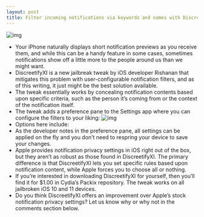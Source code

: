 ```yaml
---
layout: post
title: Filter incoming notifications via keywords and names with DiscreetifyXI
---
```

![img](http://media.idownloadblog.com/wp-content/uploads/2018/07/PNG-image-F6462472D643-1.png)
* Your iPhone naturally displays short notification previews as you receive them, and while this can be a handy feature in some cases, sometimes notifications show off a little more to the people around us than we might want.
* DiscreetifyXI is a new jailbreak tweak by iOS developer Rishanan that mitigates this problem with user-configurable notification filters, and as of this writing, it just might be the best solution available.
* The tweak essentially works by concealing notification contents based upon specific criteria, such as the person it’s coming from or the context of the notification itself.
* The tweak adds a preference pane to the Settings app where you can configure the filters to your liking:
![img](http://media.idownloadblog.com/wp-content/uploads/2018/07/DiscreetifyXI-Prefs.jpg)
* Options here include:
* As the developer notes in the preference pane, all settings can be applied on the fly and you don’t need to respring your device to save your changes.
* Apple provides notification privacy settings in iOS right out of the box, but they aren’t as robust as those found in DiscreetifyXI. The primary difference is that DiscreetifyXI lets you set specific rules based upon notification content, while Apple forces you to choose all or nothing.
* If you’re interested in downloading DiscreetifyXI for yourself, then you’ll find it for $1.00 in Cydia’s Packix repository. The tweak works on all jailbroken iOS 10 and 11 devices.
* Do you think DiscreetifyXI offers an improvement over Apple’s stock notification privacy settings? Let us know why or why not in the comments section below.

